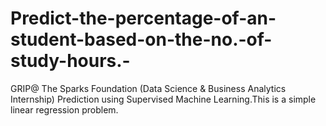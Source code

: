 # Predict-the-percentage-of-an-student-based-on-the-no.-of-study-hours.-
GRIP@ The Sparks Foundation (Data Science &amp; Business Analytics Internship)  Prediction using Supervised Machine Learning.This is a simple linear regression problem.
